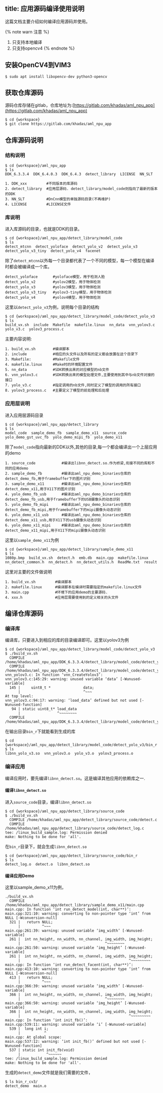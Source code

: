 title: 应用源码编译使用说明
---

这篇文档主要介绍如何编译应用源码并使用。

{% note warn 注意 %}
1. 只支持本地编译
2. 只支持opencv4
{% endnote %}

## 安装OpenCV4到VIM3

```shell
$ sudo apt install libopencv-dev python3-opencv
```

## 获取仓库源码

源码仓库存储在gitlab，仓库地址为:[https://gitlab.com/khadas/aml_npu_app](https://gitlab.com/khadas/aml_npu_app)

```shell
$ cd {workspace}
$ git clone https://gitlab.com/khadas/aml_npu_app
```

## 仓库源码说明

### 结构说明

```shell
$ cd {workspace}/aml_npu_app
$ ls
DDK_6.3.3.4  DDK_6.4.0.3  DDK_6.4.3  detect_library  LICENSE  NN_SLT
```

```
1. DDK_xxx         #不同版本的库源码
2. detect_library  #应用层源码. detect_library/model_code则指向了最新的版本的DDK
3. NN_SLT          #DnCnn模型的单独源码目录(不再维护)
4. LICENSE         #LICENSE文件
```

### 库说明

进入库源码的目录，也就是DDK的目录。

```shell
$ cd {workspace}/aml_npu_app/detect_library/model_code
$ ls
detect_mtcnn  detect_yoloface  detect_yolo_v2  detect_yolo_v3  detect_yolo_v3_tiny  detect_yolo_v4  facenet
```

除了`detect_mtcnn`以外每一个目录都代表了一个不同的模型，每一个模型在编译时都会被编译成一个库。

```shell
detect_yoloface       #yoloface模型，用于检测人脸
detect_yolo_v2        #yolov2模型，用于物体检测
detect_yolo_v3        #yolov3模型，用于物体检测
detect_yolo_v3_tiny   #yolov3-tiny模型，用于物体检测
detect_yolo_v4        #yolov4模型，用于物体检测
```

这里以`detect_yolo_v3`为例，说明每个目录的结构

```shell
$ cd {workspace}/aml_npu_app/detect_library/model_code/detect_yolo_v3
$ ls
build_vx.sh  include  Makefile  makefile.linux  nn_data  vnn_yolov3.c  yolo_v3.c  yolov3_process.c
```

主要内容说明:

```
1. build_vx.sh        #编译脚本
2. include            #相应的头文件以及所有的定义都会放置在这个目录下
3. Makefile:          #Makefile文件
4. makefile.linux     #Make时的环境配置文件
5. nn_data            #SDK转换出来的对应模型的nb文件
6. vnn_yolov3.c       #SDK转换出来的模型处理文件,主要使用到其中与nb文件对接的接口
7. yolo_v3.c          #指定调用的nb文件,同时定义了模型的调用的所有接口
8. yolov3_process.c   #主要定义了模型的前处理和后处理
```

### 应用层说明

进入应用层源码目录

```shell
$ cd {workspace}/aml_npu_app/detect_library
$ ls
model_code  sample_demo_fb  sample_demo_x11  source_code  yolo_demo_gst_uvc_fb  yolo_demo_mipi_fb  yolo_demo_x11
```

除了`model_code`指向最新的DDK以外,其他的目录,每一个都会编译出一个上层应用的demo

```
1. source_code            #编译出libnn_detect.so.作为桥梁,衔接不同的库和不同的应用demo
2. sample_demo_fb         #编译出aml_npu_demo_binaries仓库的detect_demo_fb,用于framebuffer下的图片识别
3. sample_demo_x11        #编译出aml_npu_demo_binaries仓库的detect_demo_x11,用于X11下的图片识别
4. yolo_demo_fb_usb       #编译出aml_npu_demo_binaries仓库的detect_demo_fb_usb,用于framebuffer下的USB摄像头的动态识别
5. yolo_demo_fb_mipi      #编译出aml_npu_demo_binaries仓库的detect_demo_fb_mipi,用于framebuffer下的mipi摄像头动态识别
6. yolo_demo_x11_usb      #编译出aml_npu_demo_binaries仓库的detect_demo_x11_usb,用于X11下的usb摄像头动态识别
6. yolo_demo_x11_mipi     #编译出aml_npu_demo_binaries仓库的detect_demo_x11_mipi,用于X11下的mipi摄像头动态识别
```

这里以`sample_demo_x11`为例

```shell
$ cd {workspace}/aml_npu_app/detect_library/sample_demo_x11
$ ls
1080p.bmp  build_vx.sh  detect.h  emb.db  main.cpp  makefile.linux  nn_detect_common.h  nn_detect.h  nn_detect_utils.h  ReadMe.txt  result
```

这里对主要的文件做说明

```
1. build_vx.sh         #编译脚本
2. makefile.linux      #编译脚本在编译时需要指定的makefile.linux文件
3. main.cpp            #环境下的应用demo的主要源码.
4. xxx.h               #应用层需要使用到的定义相关的头文件
```

## 编译仓库源码


### 编译库

编译库，只要进入到相应的库的目录编译即可。这里以yolov3为例

```shell
$ cd {workspace}/aml_npu_app/detect_library/model_code/detect_yolo_v3
$ ./build_vx.sh 
  COMPILE /home/khadas/aml_npu_app/DDK_6.3.3.4/detect_library/model_code/detect_yolo_v3/yolov3_process.c
  COMPILE /home/khadas/aml_npu_app/DDK_6.3.3.4/detect_library/model_code/detect_yolo_v3/vnn_yolov3.c
vnn_yolov3.c: In function ‘vnn_CreateYolov3’:
vnn_yolov3.c:145:29: warning: unused variable ‘data’ [-Wunused-variable]
  145 |     uint8_t *               data;
      |                             ^~~~
At top level:
vnn_yolov3.c:94:17: warning: ‘load_data’ defined but not used [-Wunused-function]
   94 | static uint8_t* load_data
      |                 ^~~~~~~~~
  COMPILE /home/khadas/aml_npu_app/DDK_6.3.3.4/detect_library/model_code/detect_yolo_v3/yolo_v3.c
```

在输出目录`bin_r`下就能看到生成的库

```shell
$ cd {workspace}/aml_npu_app/detect_library/model_code/detect_yolo_v3/bin_r
$ ls
libnn_yolo_v3.so  vnn_yolov3.o  yolo_v3.o  yolov3_process.o
```

### 编译应用

编译应用时，要先编译`libnn_detect.so`。这是编译其他应用的依赖库之一.

#### 编译`libnn_detect.so`

进入`source_code`目录，编译`libnn_detect.so`

```shell
$ cd {workspace}/aml_npu_app/detect_library/source_code
$ ./build_vx.sh
  COMPILE /home/khadas/aml_npu_app/detect_library/source_code/detect.c
  COMPILE /home/khadas/aml_npu_app/detect_library/source_code/detect_log.c
tee: /linux_build_sample.log: Permission denied
make: Nothing to be done for 'all'.
```

在`bin_r`目录下，就会生成`libnn_detect.so`

```shell
$ cd {workspace}/aml_npu_app/detect_library/source_code/bin_r
$ ls
detect_log.o  detect.o  libnn_detect.so
```

#### 编译应用Demo

这里以sample_demo_x11为例，

```shell
./build_vx.sh
  COMPILE /home/khadas/aml_npu_app/detect_library/sample_demo_x11/main.cpp
main.cpp: In function ‘int run_detect_model(int, char**)’:
main.cpp:321:10: warning: converting to non-pointer type ‘int’ from NULL [-Wconversion-null]
  321 |   return NULL;
      |          ^~~~
main.cpp:261:39: warning: unused variable ‘img_width’ [-Wunused-variable]
  261 |  int nn_height, nn_width, nn_channel, img_width, img_height;
      |                                       ^~~~~~~~~
main.cpp:261:50: warning: unused variable ‘img_height’ [-Wunused-variable]
  261 |  int nn_height, nn_width, nn_channel, img_width, img_height;
      |                                                  ^~~~~~~~~~
main.cpp: In function ‘int run_detect_facent(int, char**)’:
main.cpp:413:10: warning: converting to non-pointer type ‘int’ from NULL [-Wconversion-null]
  413 |   return NULL;
      |          ^~~~
main.cpp:366:39: warning: unused variable ‘img_width’ [-Wunused-variable]
  366 |  int nn_height, nn_width, nn_channel, img_width, img_height;
      |                                       ^~~~~~~~~
main.cpp:366:50: warning: unused variable ‘img_height’ [-Wunused-variable]
  366 |  int nn_height, nn_width, nn_channel, img_width, img_height;
      |                                                  ^~~~~~~~~~
main.cpp: In function ‘int init_fb()’:
main.cpp:539:11: warning: unused variable ‘i’ [-Wunused-variable]
  539 |  long int i;
      |           ^
main.cpp: At global scope:
main.cpp:537:12: warning: ‘int init_fb()’ defined but not used [-Wunused-function]
  537 | static int init_fb(void)
      |            ^~~~~~~
tee: /linux_build_sample.log: Permission denied
make: Nothing to be done for 'all'.
```

生成的`detect_demo`文件就是我们需要的文件，

```shell
$ ls bin_r_cv3/
detect_demo  main.o
```









